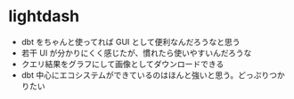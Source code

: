 # lightdash

- dbt をちゃんと使ってれば GUI として便利なんだろうなと思う
- 若干 UI が分かりにくく感じたが、慣れたら使いやすいんだろうな
- クエリ結果をグラフにして画像としてダウンロードできる
- dbt 中心にエコシステムができているのはほんと強いと思う。どっぷりつかりたい
